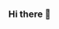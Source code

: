 ### Hi there 👋

<!--
**ANikolovvv/ANikolovvv** is a ✨ _special_ ✨ repository because its `README.md` (this file) appears on your GitHub profile.

Here are some ideas to get you started:

- 🌱 I’m currently learning JavaScript
[![Anurag'nın Github İstatistikleri](https://github-readme-stats.vercel.app/api?username=ANikolovvv)](https://github.com/anuraghazra/github-readme-stats)

